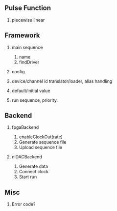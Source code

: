 ## Pulse Function
1. piecewise linear

## Framework
1. main sequence

    1. name
    2. findDriver

2. config

3. device/channel id translator/loader, alias handling

4. default/initial value

5. run sequence, priority.

## Backend
1. fpgaBackend

    1. enableClockOut(rate)
    2. Generate sequence file
    3. Upload sequence file

2. niDACBackend

    1. Generate data
    2. Connect clock
    3. Start run

## Misc
1. Error code?
